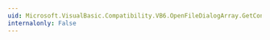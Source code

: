 ```yaml
---
uid: Microsoft.VisualBasic.Compatibility.VB6.OpenFileDialogArray.GetControlInstanceType
internalonly: False
---
```

